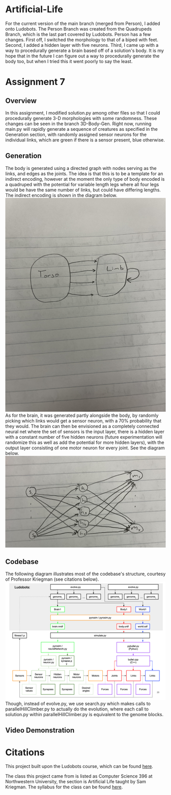 # Artificial-Life

For the current version of the main branch (merged from Person), I added onto Ludobots.  The Person Branch was created from the Quadrupeds Branch, which is the last
part covered by Ludobots.  Person has a few changes.  First off, I switched the morphology to that of a biped with feet.  Second, I added a hidden layer with five
neurons.  Third, I came up with a way to procedurally generate a brain based off of a solution's body.  It is my hope that in the future I can figure out a way to
procedurally generate the body too, but when I tried this it went poorly to say the least.

# Assignment 7
## Overview
In this assignment, I modified solution.py among other files so that I could procedurally generate 3-D morphologies with some randomness.  These changes can be seen in the branch 3D-Body-Gen.  Right now, running main.py will rapidly generate a sequence of creatures as specified in the Generation section, with randomly assigned sensor neurons for the individual links, which are green if there is a sensor present, blue otherwise.

## Generation

The body is generated using a directed graph with nodes serving as the links, and edges as the joints.  The idea is that this is to be a template for an indirect encoding, however at the moment the only type of body encoded is a quadruped with the potential for variable length legs where all four legs would be have the same number of links, but could have differing lengths.  The indirect encoding is shown in the diagram below.
<img Title="Indirect Encoding Diagram" alt="Indirect Encoding Diagram" src="diagrams/body.jpg"></img>
As for the brain, it was generated partly alongside the body, by randomly picking which links would get a sensor neuron, with a 70% probability that they would.  The brain can then be envisioned as a completely connected neural net where the set of sensors is the input layer, there is a hidden layer with a constant number of five hidden neurons (future experimentation will randomize this as well as add the potential for more hidden layers), with the output layer consisting of one motor neuron for every joint.  See the diagram below.
<img Title="Overarching Structure of Codebase" alt="Brain Diagram" src="diagrams/brain.jpg"></img>


## Codebase

The following diagram illustrates most of the codebase's structure, courtesy of Professor Kriegman (see citations below).
<img Title="Brain" alt="Codebase Diagram" src="diagrams/ludobots.png"></img>
Though, instead of evolve.py, we use search.py which makes calls to parallelHillClimber.py to actually do the evolution, where each call to solution.py within parallelHillClimber.py is equivalent to the genome blocks.

## Video Demonstration


# Citations
This project built upon the Ludobots course, which can be found [here](https://www.reddit.com/r/ludobots/).

The class this project came from is listed as Computer Science 396 at Northwestern University, the section is Artificial Life taught by Sam Kriegman.  The syllabus for the class can be found [here](https://docs.google.com/document/d/1jURIbvpQ0imcaMk-AHUmj_szZNtsA4lZAlcqXa6usXs/edit).
